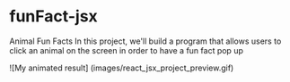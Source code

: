 ﻿# funFact-jsx

Animal Fun Facts
In this project, we'll build a program that allows users to click an animal on the screen 
in order to have a fun fact pop up

![My animated result] (images/react_jsx_project_preview.gif)
